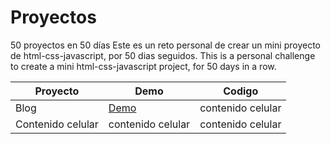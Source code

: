 # Proyectos

50 proyectos en 50 días
Este es un reto personal de crear un mini proyecto de html-css-javascript, por 50 dias seguidos.
This is a personal challenge to create a mini html-css-javascript project, for 50 days in a row.


   Proyecto |Demo| Codigo
 ---- |-----| ------  
   Blog |[Demo](https://vibrant-payne-863334.netlify.app/)| contenido celular 
   Contenido celular | contenido celular | contenido celular 
